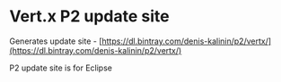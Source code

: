 # Vert.x P2 update site
Generates update site - [https://dl.bintray.com/denis-kalinin/p2/vertx/](https://dl.bintray.com/denis-kalinin/p2/vertx/)

P2 update site is for Eclipse